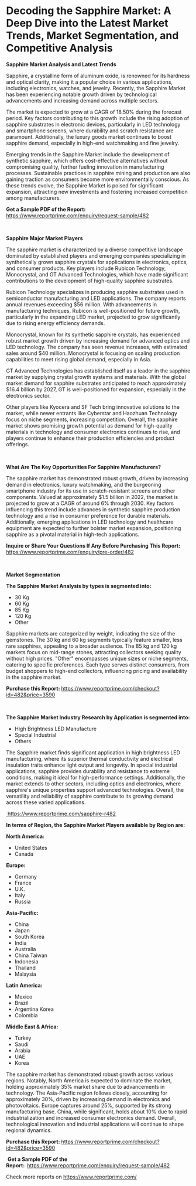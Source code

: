 <p><h1>Decoding the Sapphire Market: A Deep Dive into the Latest Market Trends, Market Segmentation, and Competitive Analysis</h1></p><p><strong>Sapphire Market Analysis and Latest Trends</strong></p>
<p><p>Sapphire, a crystalline form of aluminum oxide, is renowned for its hardness and optical clarity, making it a popular choice in various applications, including electronics, watches, and jewelry. Recently, the Sapphire Market has been experiencing notable growth driven by technological advancements and increasing demand across multiple sectors. </p><p>The market is expected to grow at a CAGR of 18.50% during the forecast period. Key factors contributing to this growth include the rising adoption of sapphire substrates in electronic devices, particularly in LED technology and smartphone screens, where durability and scratch resistance are paramount. Additionally, the luxury goods market continues to boost sapphire demand, especially in high-end watchmaking and fine jewelry.</p><p>Emerging trends in the Sapphire Market include the development of synthetic sapphire, which offers cost-effective alternatives without compromising quality, further fueling innovation in manufacturing processes. Sustainable practices in sapphire mining and production are also gaining traction as consumers become more environmentally conscious. As these trends evolve, the Sapphire Market is poised for significant expansion, attracting new investments and fostering increased competition among manufacturers.</p></p>
<p><strong>Get a Sample PDF of the Report:&nbsp;</strong> <a href="https://www.reportprime.com/enquiry/request-sample/482?utm_campaign=3514&utm_medium=2&utm_source=Github&utm_content=ia&utm_term=18032025&utm_id=sapphire">https://www.reportprime.com/enquiry/request-sample/482</a></p>
<p>&nbsp;</p>
<p><strong>Sapphire Major Market Players</strong></p>
<p><p>The sapphire market is characterized by a diverse competitive landscape dominated by established players and emerging companies specializing in synthetically grown sapphire crystals for applications in electronics, optics, and consumer products. Key players include Rubicon Technology, Monocrystal, and GT Advanced Technologies, which have made significant contributions to the development of high-quality sapphire substrates.</p><p>Rubicon Technology specializes in producing sapphire substrates used in semiconductor manufacturing and LED applications. The company reports annual revenues exceeding $56 million. With advancements in manufacturing techniques, Rubicon is well-positioned for future growth, particularly in the expanding LED market, projected to grow significantly due to rising energy efficiency demands.</p><p>Monocrystal, known for its synthetic sapphire crystals, has experienced robust market growth driven by increasing demand for advanced optics and LED technology. The company has seen revenue increases, with estimated sales around $40 million. Monocrystal is focusing on scaling production capabilities to meet rising global demand, especially in Asia.</p><p>GT Advanced Technologies has established itself as a leader in the sapphire market by supplying crystal growth systems and materials. With the global market demand for sapphire substrates anticipated to reach approximately $16.4 billion by 2027, GT is well-positioned for expansion, especially in the electronics sector.</p><p>Other players like Kyocera and SF Tech bring innovative solutions to the market, while newer entrants like Cyberstar and Haozhuan Technology focus on niche segments, increasing competition. Overall, the sapphire market shows promising growth potential as demand for high-quality materials in technology and consumer electronics continues to rise, and players continue to enhance their production efficiencies and product offerings.</p></p>
<p>&nbsp;</p>
<p><strong>What Are The Key Opportunities For Sapphire Manufacturers?</strong></p>
<p><p>The sapphire market has demonstrated robust growth, driven by increasing demand in electronics, luxury watchmaking, and the burgeoning smartphone industry for its use in scratch-resistant screens and other components. Valued at approximately $1.5 billion in 2022, the market is projected to grow at a CAGR of around 6% through 2030. Key factors influencing this trend include advances in synthetic sapphire production technology and a rise in consumer preference for durable materials. Additionally, emerging applications in LED technology and healthcare equipment are expected to further bolster market expansion, positioning sapphire as a pivotal material in high-tech applications.</p></p>
<p><strong>Inquire or Share Your Questions If Any Before Purchasing This Report:</strong> <a href="https://www.reportprime.com/enquiry/pre-order/482?utm_campaign=3514&utm_medium=2&utm_source=Github&utm_content=ia&utm_term=18032025&utm_id=sapphire">https://www.reportprime.com/enquiry/pre-order/482</a></p>
<p>&nbsp;</p>
<p><strong>Market Segmentation</strong></p>
<p><strong>The Sapphire Market Analysis by types is segmented into:</strong></p>
<p><ul><li>30 Kg</li><li>60 Kg</li><li>85 Kg</li><li>120 Kg</li><li>Other</li></ul></p>
<p><p>Sapphire markets are categorized by weight, indicating the size of the gemstones. The 30 kg and 60 kg segments typically feature smaller, less rare sapphires, appealing to a broader audience. The 85 kg and 120 kg markets focus on mid-range stones, attracting collectors seeking quality without high prices. "Other" encompasses unique sizes or niche segments, catering to specific preferences. Each type serves distinct consumers, from budget shoppers to high-end collectors, influencing pricing and availability in the sapphire market.</p></p>
<p><strong>Purchase this Report:&nbsp;</strong><a href="https://www.reportprime.com/checkout?id=482&price=3590&utm_campaign=3514&utm_medium=2&utm_source=Github&utm_content=ia&utm_term=18032025&utm_id=sapphire">https://www.reportprime.com/checkout?id=482&price=3590</a></p>
<p>&nbsp;</p>
<p><strong>The Sapphire Market Industry Research by Application is segmented into:</strong></p>
<p><ul><li>High Brightness LED Manufacture</li><li>Special Industrial</li><li>Others</li></ul></p>
<p><p>The Sapphire market finds significant application in high brightness LED manufacturing, where its superior thermal conductivity and electrical insulation traits enhance light output and longevity. In special industrial applications, sapphire provides durability and resistance to extreme conditions, making it ideal for high-performance settings. Additionally, the market extends to other sectors, including optics and electronics, where sapphire's unique properties support advanced technologies. Overall, the versatility and reliability of sapphire contribute to its growing demand across these varied applications.</p></p>
<p><a href="https://www.reportprime.com/sapphire-r482?utm_campaign=3514&utm_medium=2&utm_source=Github&utm_content=ia&utm_term=18032025&utm_id=sapphire">&nbsp;https://www.reportprime.com/sapphire-r482</a></p>
<p><strong>In terms of Region, the Sapphire Market Players available by Region are:</strong></p>
<p>
    <p> <strong> North America: </strong>
        <ul>
            <li>United States</li>
            <li>Canada</li>
        </ul>
        </p> 
    <p> <strong> Europe: </strong>
        <ul>
            <li>Germany</li>
            <li>France</li>
            <li>U.K.</li>
            <li>Italy</li>
            <li>Russia</li>
        </ul>
        </p> 
    <p> <strong> Asia-Pacific: </strong>
        <ul>
            <li>China</li>
            <li>Japan</li>
            <li>South Korea</li>
            <li>India</li>
            <li>Australia</li>
            <li>China Taiwan</li>
            <li>Indonesia</li>
            <li>Thailand</li>
            <li>Malaysia</li>
        </ul>
        </p> 
    <p> <strong> Latin America: </strong>
        <ul>
            <li>Mexico</li>
            <li>Brazil</li>
            <li>Argentina Korea</li>
            <li>Colombia</li>
        </ul>
        </p> 
    <p> <strong> Middle East & Africa: </strong>
        <ul>
            <li>Turkey</li>
            <li>Saudi</li>
            <li>Arabia</li>
            <li>UAE</li>
            <li>Korea</li>
        </ul>
    </p>
    </p>
<p><p>The sapphire market has demonstrated robust growth across various regions. Notably, North America is expected to dominate the market, holding approximately 35% market share due to advancements in technology. The Asia-Pacific region follows closely, accounting for approximately 30%, driven by increasing demand in electronics and photovoltaics. Europe captures around 25%, supported by its strong manufacturing base. China, while significant, holds about 10% due to rapid industrialization and increased consumer electronics demand. Overall, technological innovation and industrial applications will continue to shape regional dynamics.</p></p>
<p><strong>Purchase this Report: </strong><a href="https://www.reportprime.com/checkout?id=482&price=3590&utm_campaign=3514&utm_medium=2&utm_source=Github&utm_content=ia&utm_term=18032025&utm_id=sapphire">https://www.reportprime.com/checkout?id=482&price=3590</a></p>
<p>&nbsp;<strong>Get a Sample PDF of the Report:&nbsp;&nbsp;</strong><a href="https://www.reportprime.com/enquiry/request-sample/482?utm_campaign=3514&utm_medium=2&utm_source=Github&utm_content=ia&utm_term=18032025&utm_id=sapphire">https://www.reportprime.com/enquiry/request-sample/482</a></p>
<p><strong></strong></p>
<p>Check more reports on <a href="https://www.reportprime.com/?utm_campaign=3514&utm_medium=2&utm_source=Github&utm_content=ia&utm_term=18032025&utm_id=sapphire">https://www.reportprime.com/</a></p>